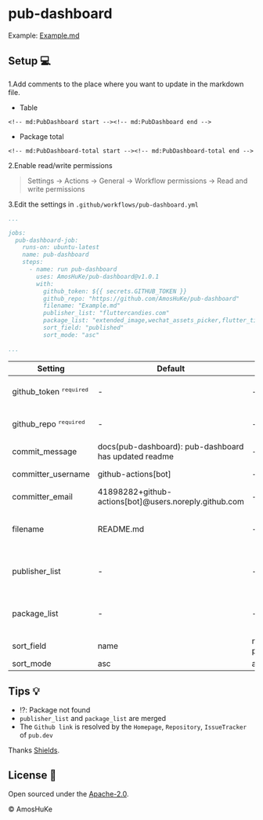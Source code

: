 # pub-dashboard

Example: [Example.md](Example.md)

## Setup 💻

1.Add comments to the place where you want to update in the markdown file.

* Table

```
<!-- md:PubDashboard start --><!-- md:PubDashboard end -->
```

* Package total

```
<!-- md:PubDashboard-total start --><!-- md:PubDashboard-total end -->
```

2.Enable read/write permissions

> Settings -> Actions -> General -> Workflow permissions -> Read and write permissions 

3.Edit the settings in `.github/workflows/pub-dashboard.yml`

```yaml
...

jobs:
  pub-dashboard-job:
    runs-on: ubuntu-latest
    name: pub-dashboard
    steps:
      - name: run pub-dashboard
        uses: AmosHuKe/pub-dashboard@v1.0.1
        with:
          github_token: ${{ secrets.GITHUB_TOKEN }}
          github_repo: "https://github.com/AmosHuKe/pub-dashboard"
          filename: "Example.md"
          publisher_list: "fluttercandies.com"
          package_list: "extended_image,wechat_assets_picker,flutter_tilt"
          sort_field: "published"
          sort_mode: "asc"

...
```

| Setting | Default | Value | Description |  
|---------|---------|-------|-------------|
| github_token <sup>`required`</sup> | - | - | Github Token with repo permissions |
| github_repo <sup>`required`</sup> | - | - | Github repo to be manipulated |
| commit_message | docs(pub-dashboard): pub-dashboard has updated readme | - | Commit message |
| committer_username | github-actions[bot] | - | Committer username |
| committer_email | 41898282+github-actions[bot]@users.noreply.github.com | - | Committer email |
| filename | README.md | - | Markdown file <br/> e.g. "README.md" "test/test.md" |
| publisher_list | - | - | Publisher name (`,` split) <br/> e.g. "aa,bb,cc" |
| package_list | - | - | Package name (`,` split) <br/> e.g. "aa,bb,cc" |
| sort_field | name | name, published | Sort field |
| sort_mode | asc | asc, desc | Sort mode |

## Tips 💡

- ⁉️: Package not found
- `publisher_list` and `package_list` are merged
- The `Github link` is resolved by the `Homepage`, `Repository`, `IssueTracker` of `pub.dev`

Thanks [Shields](https://github.com/badges/shields).

## License 📄

Open sourced under the [Apache-2.0](LICENSE).

© AmosHuKe